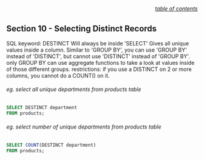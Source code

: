 ###### <div style="text-align:right">[table of contents](#table-of-contents)</div>

## Section 10 - Selecting Distinct Records

SQL keyword: DESTINCT
Will always be inside 'SELECT'
Gives all unique values inside a column.
Similar to 'GROUP BY', you can use 'GROUP BY' instead of 'DISTINCT',
but cannot use 'DISTINCT' instead of 'GROUP BY'.
only GROUP BY can use aggregate functions to take a look at values inside of those different groups.
restrictions: if you use a DISTINCT on 2 or more columns, you cannot do a COUNT() on it.

###### eg. select all unique departments from products table

```SQL
SELECT DESTINCT department
FROM products;
```

###### eg. select number of unique departments from products table

```SQL
SELECT COUNT(DESTINCT department)
FROM products;
```

